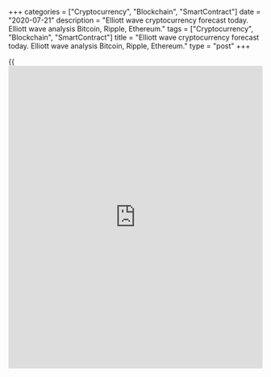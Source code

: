 +++
categories = ["Cryptocurrency", "Blockchain", "SmartContract"]
date = "2020-07-21"
description = "Elliott wave cryptocurrency forecast today. Elliott wave analysis Bitcoin, Ripple, Ethereum."
tags = ["Cryptocurrency", "Blockchain", "SmartContract"]
title = "Elliott wave cryptocurrency forecast today. Elliott wave analysis Bitcoin, Ripple, Ethereum."
type = "post"
+++

{{<iframe id="large-banner" src="https://www.bounty.group/#slide=16.0" width="100%" height="600" scrolling="no" style="border: 0px solid rgb(216, 221, 230); border-radius: 3px;">}}

July 24, 2020

July 24, 2020

Elliott wave [daily](https://www.fintecher.org/2020/03/03/forex-trading-daily-strategy/) forecast for Bitcoin, Ripple and EthereumRoman Onegin

##  **Elliott wave forecast for BTCUSD, ETHUSD, XRPUSD for today**

###  **Elliott wave[BTCUSD][1] analysis**

 **![LiteForex: Elliott wave cryptocurrency forecast today. Elliott wave
analysis Bitcoin, Ripple, Ethereum.][2]**

The BTCUSD market is forming the new upward impulse wave that has
started after corrective wave [4] finished. Correction [4] is composed
of sub-waves (W)-(X)-(Y). In the new trend, the bullish wave (1) has
completed as an impulse, correction wave (2) has also completed. The
price is rising now in the impulse wave (3). As it is has been just
half-complete, the market should be rising for some time.

* * *

###  **Elliott wave[XRPUSD][3] analysis**

 **![LiteForex: Elliott wave cryptocurrency forecast today. Elliott wave
analysis Bitcoin, Ripple, Ethereum.][4]**

The market is forming the upward wave (Z) that is a simple zigzag
(A)-(B)-(C). The sub-waves (A) and (B) of this zigzag have completed.
There is now forming the upward impulse wave (C). After four sub-waves
1-2-3-4 completed, there has started the final bullish wave 5 that may
complete as an impulse. In the near future, the price should be rising
in the sub-wave [3]. Next, the market should go down in correction [4].
After that, the sub-wave [5] could conclude the entire wave 5, as it is
outlined in the chart.

* * *

###  **Elliott wave[ETHUSD][5] analysis**

 **![LiteForex: Elliott wave cryptocurrency forecast today. Elliott wave
analysis Bitcoin, Ripple, Ethereum.][6]**

The ETHUSD market is unfolding the global impulse wave. The chart
displays the finale element of this trend. Corrective wave [4] has
completed as a down triple zigzag, and the market is now forming the
initial element of the final wave [5]. The sub-waves (1) and (2) look
complete, wave (1) is a leading diagonal. The price is now rising in the
sub-wave 3 that is unfolding as an impulse. An approximate trajectory of
the Ethereum future price movement is outlined in the chart.

* * *

P.S. Did you like my article? Share it in social networks: it will be
the best “thank you" :)

Ask me questions and comment below. I’ll be glad to answer your
questions and give necessary explanations.

 **Useful links:**

  * I recommend trying to trade with a reliable broker [here][7]. The system allows you to trade by yourself or copy successful traders from all across the globe.
  * Use my promo-code BLOG for getting deposit bonus 50% on LiteForex platform. Just enter this code in the appropriate field while [depositing][8] your trading account.
  * Telegram channel with high-quality analytics, Forex reviews, training articles, and other useful things for traders <t.me/liteforex>

![Elliott wave [daily](https://www.fintecher.org/2020/03/03/forex-trading-daily-strategy/) forecast for Bitcoin, Ripple and Ethereum][9]

The content of this article reflects the author’s opinion and does not
necessarily reflect the official position of LiteForex. The material
published on this page is provided for informational purposes only and
should not be considered as the provision of investment advice for the
purposes of Directive 2004/39/EC.

Rate this article:

{{value}}

( {{count}} {{title}} )

   1. my.liteforex.com/trading/chart?symbol=BTCUSD
   2. cdn.liteforex.com/cache/uploads/blog_post/wave-analysis-crypto/24-07-2020/BTCUSDH2.png?w=30&s=64e9a7f729651384e95f9af4a25ddaeb
   3. my.liteforex.com/trading/chart?symbol=XRPUSD
   4. cdn.liteforex.com/cache/uploads/blog_post/wave-analysis-crypto/24-07-2020/XRPUSDH2.png?w=30&s=49ff396120060003a113b0a465cd2d55
   5. my.liteforex.com/trading/chart?symbol=ETHUSD
   6. cdn.liteforex.com/cache/uploads/blog_post/wave-analysis-crypto/24-07-2020/ETHUSDH2.png?w=30&s=f16724ec2040f89717167d498310af4e
   7. my.liteforex.com/?category=analysts-opinions&slug=elliott-wave-[daily](https://www.fintecher.org/2020/03/03/forex-trading-daily-strategy/)-forecast-for-[bitcoin](https://www.letsplayfx.com/blog/forex-for-bitcoin/)-ripple-and-[Ethereum](https://www.playgroundfx.com/blog/the-creator-of-ethereum/)&openPopup=%2Fregistration%2Fpopup&utm_source=blog&utm_medium=article&utm_campaign=bonus
   8. my.liteforex.com/deposit/?category=analysts-opinions&slug=elliott-wave-[daily](https://www.fintecher.org/2020/03/03/forex-trading-daily-strategy/)-forecast-for-[bitcoin](https://www.letsplayfx.com/blog/forex-for-bitcoin/)-ripple-and-[Ethereum](https://www.playgroundfx.com/blog/the-creator-of-ethereum/)&promo_code=BLOG&utm_source=blog&utm_medium=article&utm_campaign=bonus
   9. cdn.liteforex.com/cache/uploads/blog_post/wave-analysis-crypto/24-07-2020/[BTC](https://www.playgroundfx.com/blog/who-is-the-creator-of-bitcoin/)-eth-xrp-24-07-2020-wave-analysis.jpg?q=75&w=1000&s=80f4839cf5c73e60ee03a53818f23509
